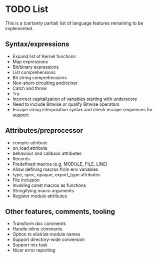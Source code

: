# TODO List

This is a (certainly partial) list of language features remaining to be implemented.

## Syntax/expressions

*   Expand list of Kernel functions
*   Map expressions
*   Bit/binary expressions
*   List comprehensions
*   Bit string comprehensions
*   Non-short-circuiting and/or/xor
*   Catch and throw
*   Try
*   Incorrect capitalization of variables starting with underscore
*   Need to include Bitwise or qualify Bitwise operators
*   Escape string interpolation syntax and check escape sequences for support

## Attributes/preprocessor

*   compile attribute
*   on_load attribute
*   behaviour and callback attributes
*   Records
*   Predefined macros (e.g. MODULE, FILE, LINE)
*   Allow defining macros from env variables
*   type, spec, opaque, export_type attributes
*   File inclusion
*   Invoking const macros as functions
*   Stringifying macro arguments
*   Register module attributes

## Other features, comments, tooling

*   Transform doc comments
*   Handle inline comments
*   Option to elixirize module names
*   Support directory-wide conversion
*   Support mix task
*   Nicer error reporting
